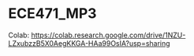 # ECE471_MP3

Colab: https://colab.research.google.com/drive/1NZU-LZxubzzB5X0AegKKGA-HAa99OsIA?usp=sharing
